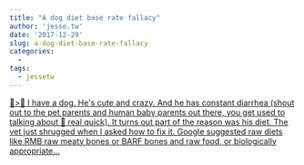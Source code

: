 ```yaml
---
title: "A dog diet base rate fallacy"
author: 'jesse.tw'
date: '2017-12-29'
slug: a-dog-diet-base-rate-fallacy
categories:
  - 
tags:
  - jessetw
---
```


[🐶>💩 I have a dog. He's cute and crazy. And he has constant diarrhea (shout out to the pet parents and human baby parents out there, you get used to talking about 💩 real quick). It turns out part of the reason was his diet. The vet just shrugged when I asked how to fix it. Google suggested raw diets like RMB raw meaty bones or BARF bones and raw food, or biologically appropriate...<click to read more>](https://jesse.tw/post/a-dog-diet-base-rate-fallacy/)

